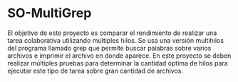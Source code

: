 # SO-MultiGrep
El objetivo de este proyecto es comparar el rendimiento de realizar una tarea colaborativa utilizando múltiples hilos. Se usa una versión multihilos del programa llamado grep que permite buscar palabras sobre varios archivos e imprimir el archivo en donde aparece.  En este proyecto se deben realizar múltiples pruebas para determinar la cantidad óptima de hilos para ejecutar este tipo de tarea sobre gran cantidad de archivos.
